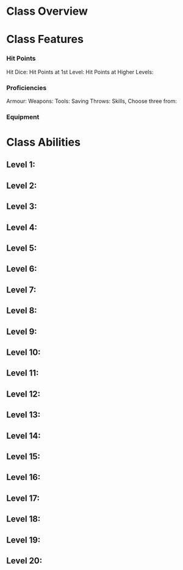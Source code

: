 # Class Overview

# Class Features
### Hit Points
Hit Dice: 
Hit Points at 1st Level: 
Hit Points at Higher Levels: 
### Proficiencies
Armour: 
Weapons: 
Tools: 
Saving Throws: 
Skills, Choose three from:
### Equipment

# Class Abilities
## Level 1:
## Level 2: 
## Level 3: 
## Level 4: 
## Level 5:
## Level 6:
## Level 7: 
## Level 8:
## Level 9:
## Level 10:
## Level 11: 
## Level 12:
## Level 13:
## Level 14:
## Level 15:
## Level 16:
## Level 17:
## Level 18:
## Level 19:
## Level 20: 